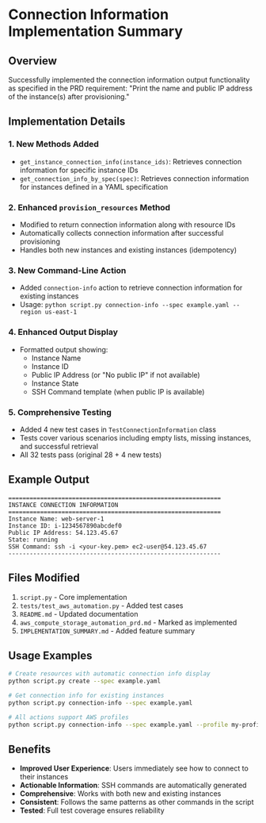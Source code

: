 # Connection Information Implementation Summary

## Overview
Successfully implemented the connection information output functionality as specified in the PRD requirement: "Print the name and public IP address of the instance(s) after provisioning."

## Implementation Details

### 1. New Methods Added
- `get_instance_connection_info(instance_ids)`: Retrieves connection information for specific instance IDs
- `get_connection_info_by_spec(spec)`: Retrieves connection information for instances defined in a YAML specification

### 2. Enhanced `provision_resources` Method
- Modified to return connection information along with resource IDs
- Automatically collects connection information after successful provisioning
- Handles both new instances and existing instances (idempotency)

### 3. New Command-Line Action
- Added `connection-info` action to retrieve connection information for existing instances
- Usage: `python script.py connection-info --spec example.yaml --region us-east-1`

### 4. Enhanced Output Display
- Formatted output showing:
  - Instance Name
  - Instance ID
  - Public IP Address (or "No public IP" if not available)
  - Instance State
  - SSH Command template (when public IP is available)

### 5. Comprehensive Testing
- Added 4 new test cases in `TestConnectionInformation` class
- Tests cover various scenarios including empty lists, missing instances, and successful retrieval
- All 32 tests pass (original 28 + 4 new tests)

## Example Output
```
============================================================
INSTANCE CONNECTION INFORMATION
============================================================
Instance Name: web-server-1
Instance ID: i-1234567890abcdef0
Public IP Address: 54.123.45.67
State: running
SSH Command: ssh -i <your-key.pem> ec2-user@54.123.45.67
------------------------------------------------------------
```

## Files Modified
1. `script.py` - Core implementation
2. `tests/test_aws_automation.py` - Added test cases
3. `README.md` - Updated documentation
4. `aws_compute_storage_automation_prd.md` - Marked as implemented
5. `IMPLEMENTATION_SUMMARY.md` - Added feature summary

## Usage Examples
```bash
# Create resources with automatic connection info display
python script.py create --spec example.yaml

# Get connection info for existing instances
python script.py connection-info --spec example.yaml

# All actions support AWS profiles
python script.py connection-info --spec example.yaml --profile my-profile
```

## Benefits
- **Improved User Experience**: Users immediately see how to connect to their instances
- **Actionable Information**: SSH commands are automatically generated
- **Comprehensive**: Works with both new and existing instances
- **Consistent**: Follows the same patterns as other commands in the script
- **Tested**: Full test coverage ensures reliability
